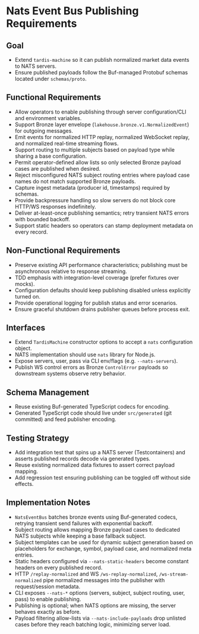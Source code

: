 # Nats Event Bus Publishing Requirements

## Goal

- Extend `tardis-machine` so it can publish normalized market data events to NATS servers.
- Ensure published payloads follow the Buf-managed Protobuf schemas located under `schemas/proto`.

## Functional Requirements

- Allow operators to enable publishing through server configuration/CLI and environment variables.
- Support Bronze layer envelope (`lakehouse.bronze.v1.NormalizedEvent`) for outgoing messages.
- Emit events for normalized HTTP replay, normalized WebSocket replay, and normalized real-time streaming flows.
- Support routing to multiple subjects based on payload type while sharing a base configuration.
- Permit operator-defined allow lists so only selected Bronze payload cases are published when desired.
- Reject misconfigured NATS subject routing entries where payload case names do not match supported Bronze payloads.
- Capture ingest metadata (producer id, timestamps) required by schemas.
- Provide backpressure handling so slow servers do not block core HTTP/WS responses indefinitely.
- Deliver at-least-once publishing semantics; retry transient NATS errors with bounded backoff.
- Support static headers so operators can stamp deployment metadata on every record.

## Non-Functional Requirements

- Preserve existing API performance characteristics; publishing must be asynchronous relative to response streaming.
- TDD emphasis with integration-level coverage (prefer fixtures over mocks).
- Configuration defaults should keep publishing disabled unless explicitly turned on.
- Provide operational logging for publish status and error scenarios.
- Ensure graceful shutdown drains publisher queues before process exit.

## Interfaces

- Extend `TardisMachine` constructor options to accept a `nats` configuration object.
- NATS implementation should use `nats` library for Node.js.
- Expose servers, user, pass via CLI env/flags (e.g. `--nats-servers`).
- Publish WS control errors as Bronze `ControlError` payloads so downstream systems observe retry behavior.

## Schema Management

- Reuse existing Buf-generated TypeScript codecs for encoding.
- Generated TypeScript code should live under `src/generated` (git committed) and feed publisher encoding.

## Testing Strategy

- Add integration test that spins up a NATS server (Testcontainers) and asserts published records decode via generated types.
- Reuse existing normalized data fixtures to assert correct payload mapping.
- Add regression test ensuring publishing can be toggled off without side effects.

## Implementation Notes

- `NatsEventBus` batches bronze events using Buf-generated codecs, retrying transient send failures with exponential backoff.
- Subject routing allows mapping Bronze payload cases to dedicated NATS subjects while keeping a base fallback subject.
- Subject templates can be used for dynamic subject generation based on placeholders for exchange, symbol, payload case, and normalized meta entries.
- Static headers configured via `--nats-static-headers` become constant headers on every published record.
- HTTP `/replay-normalized` and WS `/ws-replay-normalized`, `/ws-stream-normalized` pipe normalized messages into the publisher with request/session metadata.
- CLI exposes `--nats-*` options (servers, subject, subject routing, user, pass) to enable publishing.
- Publishing is optional; when NATS options are missing, the server behaves exactly as before.
- Payload filtering allow-lists via `--nats-include-payloads` drop unlisted cases before they reach batching logic, minimizing server load.
